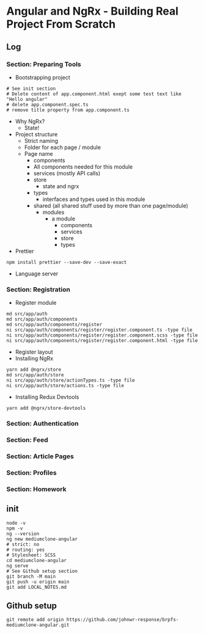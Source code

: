 


# Angular and NgRx - Building Real Project From Scratch

## Log
### Section: Preparing Tools
- Bootstrapping project
```
# See init section
# Delete content of app.component.html exept some test text like "Hello angular"
# delete app.component.spec.ts
# remove title property from app.component.ts
```

- Why NgRx?
  - State!
- Project structure
  - Strict naming
  - Folder for each page / module
  - Page name
    - components
     - All components needed for this module
    - services (mostly API calls)
    - store
      - state and ngrx
    - types
      - interfaces and types used in this module
    - shared (all shared stuff used by more than one page/module)
      - modules
        - a module
          - components
          - services
          - store
          - types
- Prettier
```
npm install prettier --save-dev --save-exact
```
- Language server

### Section: Registration
- Register module
```
md src/app/auth
md src/app/auth/components
md src/app/auth/components/register
ni src/app/auth/components/register/register.component.ts -type file
ni src/app/auth/components/register/register.component.scss -type file
ni src/app/auth/components/register/register.component.html -type file
```
- Register layout
- Installing NgRx
```
yarn add @ngrx/store
md src/app/auth/store
ni src/app/auth/store/actionTypes.ts -type file
ni src/app/auth/store/actions.ts -type file
```
- Installing Redux Devtools
```
yarn add @ngrx/store-devtools
```

### Section: Authentication

### Section: Feed

### Section: Article Pages

### Section: Profiles

### Section: Homework

## init
```
node -v
npm -v
ng --version
ng new mediumclone-angular
# strict: no
# routing: yes
# Stylesheet: SCSS
cd mediumclone-angular
ng serve
# See Github setup section
git branch -M main
git push -u origin main
git add LOCAL_NOTES.md
```

## Github setup
```
git remote add origin https://github.com/johnwr-response/brpfs-mediumclone-angular.git
```
